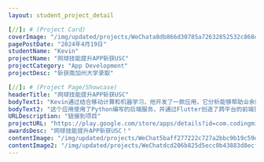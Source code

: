 ```yaml
---
layout: student_project_detail

[//]: # (Project Card)
coverImage: "/img/updated/projects/WeChata8db866d30785a72632852532c868d94.jpg"
pagePostDate: "2024年4月19日"
studentName: "Kevin"
projectName: "网球技能提升APP斩获USC"
projectCategory: "App Development"
projectDesc: "斩获南加州大学录取"

[//]: # (Project Page/Showcase)
headerTitle: "网球技能提升APP斩获USC"
bodyText1: "Kevin通过结合移动计算和机器学习，他开发了一款应用，它分析能够帮助业余网球爱好者分析动作表现，给予建议，提升网球技术。"
bodyText2: "这个应用使用了Python编写的后端服务，并通过Flutter创造了跨平台的前端界面，让网球爱好者能在任何设备上使用。它的核心工具包括Mediapipe和OpenCV，能准确跟踪并比较运动者的运动轨迹。"
URLDescription: "链接到项目"
projectURL: "https://play.google.com/store/apps/details?id=com.codingminds.TennisAnalysis"
awardsDesc: "网球技能提升APP斩获USC！"
contentImage: "/img/updated/projects/WeChat5baff277222c727a2bbc9b19c59d31b9.jpg"
contentImage2: "/img/updated/projects/WeChatdcd206b825d5ecc0b43883d8ecfbde6e.jpg"
---
```

